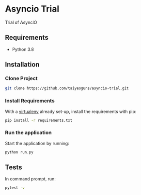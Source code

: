 # Asyncio Trial

Trial of AsyncIO

## Requirements

- Python 3.8

## Installation

### Clone Project

```sh
git clone https://github.com/taiyeoguns/asyncio-trial.git
```

### Install Requirements

With a [virtualenv](https://virtualenv.pypa.io/) already set-up, install the requirements with pip:

```sh
pip install -r requirements.txt
```

### Run the application

Start the application by running:

```sh
python run.py
```

## Tests

In command prompt, run:

```sh
pytest -v
```

